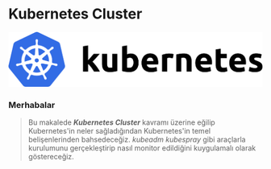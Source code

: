 # Kubernetes Cluster

![image](https://github.com/hae-shin/kubernetes-cluster/blob/main/kubernetes.png)

### Merhabalar

> Bu makalede ***Kubernetes Cluster*** kavramı üzerine eğilip Kubernetes'in neler sağladığından Kubernetes'in temel belişenlerinden bahsedeceğiz. *kubeadm* *kubespray* gibi araçlarla kurulumunu gerçekleştirip nasıl monitor edildiğini kuygulamalı olarak göstereceğiz.


